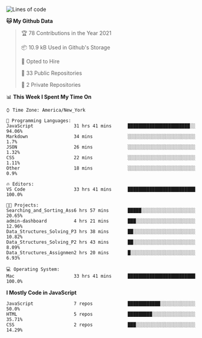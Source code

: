 <!--START_SECTION:waka-->
![Lines of code](https://img.shields.io/badge/From%20Hello%20World%20I%27ve%20Written-120847%20lines%20of%20code-blue)

**🐱 My Github Data** 

> 🏆 78 Contributions in the Year 2021
 > 
> 📦 10.9 kB Used in Github's Storage 
 > 
> 💼 Opted to Hire
 > 
> 📜 33 Public Repositories 
 > 
> 🔑 2 Private Repositories  
 > 
📊 **This Week I Spent My Time On** 

```text
⌚︎ Time Zone: America/New_York

💬 Programming Languages: 
JavaScript               31 hrs 41 mins      ███████████████████████░░   94.06% 
Markdown                 34 mins             ░░░░░░░░░░░░░░░░░░░░░░░░░   1.7% 
JSON                     26 mins             ░░░░░░░░░░░░░░░░░░░░░░░░░   1.32% 
CSS                      22 mins             ░░░░░░░░░░░░░░░░░░░░░░░░░   1.11% 
Other                    18 mins             ░░░░░░░░░░░░░░░░░░░░░░░░░   0.9%

🔥 Editors: 
VS Code                  33 hrs 41 mins      █████████████████████████   100.0%

🐱‍💻 Projects: 
Searching_and_Sorting_Ass6 hrs 57 mins       █████░░░░░░░░░░░░░░░░░░░░   20.65% 
admin-dashboard          4 hrs 21 mins       ███░░░░░░░░░░░░░░░░░░░░░░   12.96% 
Data_Structures_Solving_P3 hrs 38 mins       ██░░░░░░░░░░░░░░░░░░░░░░░   10.82% 
Data_Structures_Solving_P2 hrs 43 mins       ██░░░░░░░░░░░░░░░░░░░░░░░   8.09% 
Data_Structures_Assignmen2 hrs 20 mins       █░░░░░░░░░░░░░░░░░░░░░░░░   6.93%

💻 Operating System: 
Mac                      33 hrs 41 mins      █████████████████████████   100.0%

```

**I Mostly Code in JavaScript** 

```text
JavaScript               7 repos             ████████████░░░░░░░░░░░░░   50.0% 
HTML                     5 repos             █████████░░░░░░░░░░░░░░░░   35.71% 
CSS                      2 repos             ███░░░░░░░░░░░░░░░░░░░░░░   14.29%

```



<!--END_SECTION:waka-->
